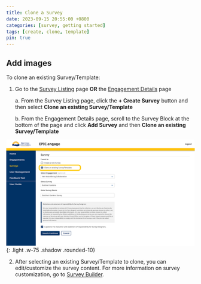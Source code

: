 ```yaml
---
title: Clone a Survey
date: 2023-09-15 20:55:00 +0800
categories: [survey, getting started] 
tags: [create, clone, template] 
pin: true
---
```


## Add images

To clone an existing Survey/Template:
1. Go to the [Survey Listing](/met-guide/posts/survey-listing/) page **OR** the [Engagement Details](/met-guide/posts/engagement-details/) page
   
    a. From the Survey Listing page, click the **+ Create Survey** button and then select **Clone an existing Survey/Template**

    b. From the Engagement Details page, scroll to the Survey Block at the bottom of the page and click **Add Survey** and then **Clone an existing Survey/Template**
   
  ![Clone Survey from tab](/assets/UserGuideImages/Images/clone-survey/clone-survey-image-of-clone-survey-through-survey-tab_.png){: .light .w-75 .shadow .rounded-10}  

2. After selecting an existing Survey/Template to clone, you can edit/customize the survey content. For more information on survey customization, go to [Survey Builder](/met-guide/posts/survey-builder/).
